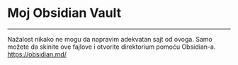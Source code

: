 #  Moj Obsidian Vault
---
Nažalost nikako ne mogu da napravim adekvatan sajt od ovoga.
Samo možete da skinite ove fajlove i otvorite direktorium pomoću Obsidian-a.
https://obsidian.md/
